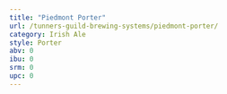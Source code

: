 ```yaml
---
title: "Piedmont Porter"
url: /tunners-guild-brewing-systems/piedmont-porter/
category: Irish Ale
style: Porter
abv: 0
ibu: 0
srm: 0
upc: 0
---
```


